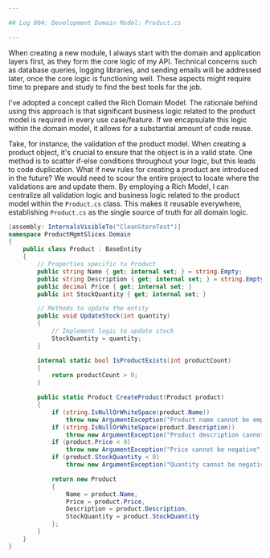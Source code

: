 ```yaml
---

## Log 004: Development Domain Model: Product.cs

---
```


When creating a new module, I always start with the domain and application layers first, as they form the core logic of my API. Technical concerns such as database queries, logging libraries, and sending emails will be addressed later, once the core logic is functioning well. These aspects might require time to prepare and study to find the best tools for the job.

I've adopted a concept called the Rich Domain Model. The rationale behind using this approach is that significant business logic related to the product model is required in every use case/feature. If we encapsulate this logic within the domain model, it allows for a substantial amount of code reuse.

Take, for instance, the validation of the product model. When creating a product object, it's crucial to ensure that the object is in a valid state. One method is to scatter if-else conditions throughout your logic, but this leads to code duplication. What if new rules for creating a product are introduced in the future? We would need to scour the entire project to locate where the validations are and update them. By employing a Rich Model, I can centralize all validation logic and business logic related to the product model within the `Product.cs` class. This makes it reusable everywhere, establishing `Product.cs` as the single source of truth for all domain logic.

```csharp
[assembly: InternalsVisibleTo("CleanStoreTest")]
namespace ProductMgmtSlices.Domain
{
    public class Product : BaseEntity
    {
        // Properties specific to Product
        public string Name { get; internal set; } = string.Empty;
        public string Description { get; internal set; } = string.Empty;
        public decimal Price { get; internal set; } 
        public int StockQuantity { get; internal set; }

        // Methods to update the entity
        public void UpdateStock(int quantity)
        {
            // Implement logic to update stock
            StockQuantity = quantity;
        }

        internal static bool IsProductExists(int productCount)
        {
            return productCount > 0;
        }

        public static Product CreateProduct(Product product)
        {
            if (string.IsNullOrWhiteSpace(product.Name))
                throw new ArgumentException("Product name cannot be empty", nameof(product.Name));
            if (string.IsNullOrWhiteSpace(product.Description))
                throw new ArgumentException("Product description cannot be empty", nameof(product.Description));
            if (product.Price < 0)
                throw new ArgumentException("Price cannot be negative", nameof(product.Price));
            if (product.StockQuantity < 0)
                throw new ArgumentException("Quantity cannot be negative", nameof(product.StockQuantity));

            return new Product
            {
                Name = product.Name,
                Price = product.Price,
                Description = product.Description,
                StockQuantity = product.StockQuantity
            };
        }
    }
}
```